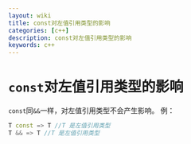 ```yaml
---
layout: wiki
title: const对左值引用类型的影响
categories: [c++]
description: const对左值引用类型的影响
keywords: c++
---
```

# `const`对左值引用类型的影响
`const`同`&&`一样，对左值引用类型不会产生影响。
例：
```c++
T const => T //T 是左值引用类型
T && => T //T 是左值引用类型
```